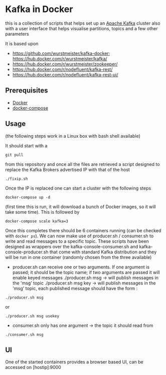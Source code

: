 # Kafka in Docker
this is a collection of scripts that helps set up an [Apache Kafka](https://kafka.apache.org) cluster also with a user interface that helps visualise partitions, topics and a few other parameters

It is based upon
 * https://github.com/wurstmeister/kafka-docker; https://hub.docker.com/r/wurstmeister/kafka/
 * https://hub.docker.com/r/wurstmeister/zookeeper/
 * https://hub.docker.com/r/nodefluent/kafka-rest/
 * https://hub.docker.com/r/nodefluent/kafka-rest-ui/
 
## Prerequisites
 * [Docker](https://store.docker.com/search?type=edition&offering=community)  
 * [docker-compose](https://docs.docker.com/compose/install/)
## Usage
(the following steps work in a Linux box with bash shell available)

It should start with a 
```
git pull
```
from this repository and once all the files are retrieved a script designed to replace the Kafka Brokers advertised IP with that of the host
```
./fixip.sh
```
Once the IP is replaced one can start a cluster with the following steps
```
docker-compose up -d
```
(first time this is run, it will download a bunch of Docker images, so it will take some time). This is followed by
```
docker-compose scale kafka=3
```
Once this completes there should be 6 containers running (can be checked with ```docker ps```).
We can now make use of producer.sh / consumer.sh to write and read messages to a specific topic. These scripts have been designed as wrappers over the kafka-console-consumer.sh and kafka-console-producer.sh that come with standard Kafka distribution and they will be run in one container (randomly chosen from the three available)

* producer.sh can receive one or two arguments. If one argument is passed; it should be the topic name; if two arguments are passed it will enable keyed messages
 ./producer.sh msg -> will publish messages in the 'msg' topic
 ./producer.sh msg key -> will publish messages in the 'msg' topic, each published message should have the form <key>:<message>
```
./producer.sh msg
```
or
```
./producer.sh msg usekey
```
* consumer.sh only has one argument -> the topic it should read from
```
./consumer.sh msg
```
 
## UI
One of the started containers provides a browser based UI, can be accessed on [hostip]:9000


